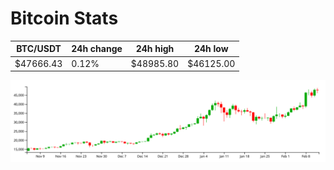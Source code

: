 # Bitcoin Stats

BTC/USDT|24h change|24h high|24h low|
|---|---|---|---|
|$47666.43|0.12%|$48985.80|$46125.00|

<img src="./chart.svg">
